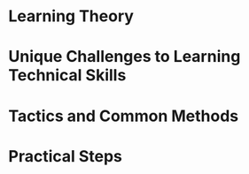 # Learning Theory

# Unique Challenges to Learning Technical Skills

# Tactics and Common Methods

# Practical Steps 
